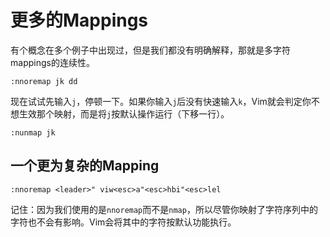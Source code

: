 
更多的Mappings
==============

有个概念在多个例子中出现过，但是我们都没有明确解释，那就是多字符mappings的连续性。

    :nnoremap jk dd

现在试试先输入`j`，停顿一下。如果你输入`j`后没有快速输入`k`，Vim就会判定你不想生效那个映射，而是将`j`按默认操作运行（下移一行）。

    :nunmap jk

一个更为复杂的Mapping
---------------------

    :nnoremap <leader>" viw<esc>a"<esc>hbi"<esc>lel

记住：因为我们使用的是`nnoremap`而不是`nmap`，所以尽管你映射了字符序列中的字符也不会有影响。Vim会将其中的字符按默认功能执行。

